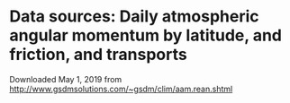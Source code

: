 # Data sources: Daily atmospheric angular momentum by latitude, and friction, and transports

Downloaded May 1, 2019 from http://www.gsdmsolutions.com/~gsdm/clim/aam.rean.shtml

